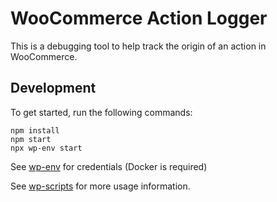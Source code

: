 # WooCommerce Action Logger

This is a debugging tool to help track the origin of an action in WooCommerce.

## Development

To get started, run the following commands:

```text
npm install
npm start
npx wp-env start
```

See [wp-env](https://developer.wordpress.org/block-editor/reference-guides/packages/packages-env/) for credentials (Docker is required)

See [wp-scripts](https://github.com/WordPress/gutenberg/tree/master/packages/scripts) for more usage information.
